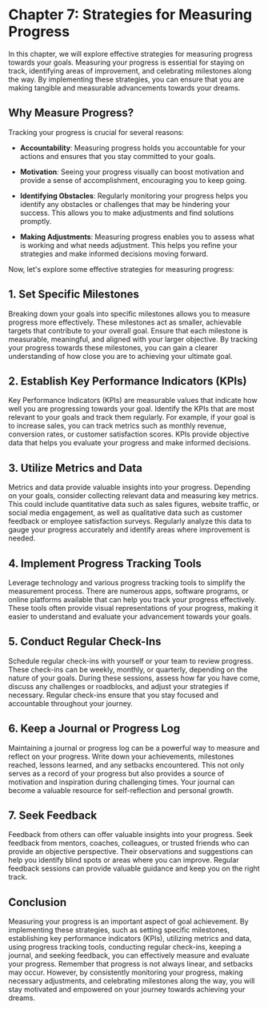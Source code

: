 Chapter 7: Strategies for Measuring Progress
============================================

In this chapter, we will explore effective strategies for measuring progress towards your goals. Measuring your progress is essential for staying on track, identifying areas of improvement, and celebrating milestones along the way. By implementing these strategies, you can ensure that you are making tangible and measurable advancements towards your dreams.

**Why Measure Progress?**
-------------------------

Tracking your progress is crucial for several reasons:

* **Accountability**: Measuring progress holds you accountable for your actions and ensures that you stay committed to your goals.

* **Motivation**: Seeing your progress visually can boost motivation and provide a sense of accomplishment, encouraging you to keep going.

* **Identifying Obstacles**: Regularly monitoring your progress helps you identify any obstacles or challenges that may be hindering your success. This allows you to make adjustments and find solutions promptly.

* **Making Adjustments**: Measuring progress enables you to assess what is working and what needs adjustment. This helps you refine your strategies and make informed decisions moving forward.

Now, let's explore some effective strategies for measuring progress:

**1. Set Specific Milestones**
------------------------------

Breaking down your goals into specific milestones allows you to measure progress more effectively. These milestones act as smaller, achievable targets that contribute to your overall goal. Ensure that each milestone is measurable, meaningful, and aligned with your larger objective. By tracking your progress towards these milestones, you can gain a clearer understanding of how close you are to achieving your ultimate goal.

**2. Establish Key Performance Indicators (KPIs)**
--------------------------------------------------

Key Performance Indicators (KPIs) are measurable values that indicate how well you are progressing towards your goal. Identify the KPIs that are most relevant to your goals and track them regularly. For example, if your goal is to increase sales, you can track metrics such as monthly revenue, conversion rates, or customer satisfaction scores. KPIs provide objective data that helps you evaluate your progress and make informed decisions.

**3. Utilize Metrics and Data**
-------------------------------

Metrics and data provide valuable insights into your progress. Depending on your goals, consider collecting relevant data and measuring key metrics. This could include quantitative data such as sales figures, website traffic, or social media engagement, as well as qualitative data such as customer feedback or employee satisfaction surveys. Regularly analyze this data to gauge your progress accurately and identify areas where improvement is needed.

**4. Implement Progress Tracking Tools**
----------------------------------------

Leverage technology and various progress tracking tools to simplify the measurement process. There are numerous apps, software programs, or online platforms available that can help you track your progress effectively. These tools often provide visual representations of your progress, making it easier to understand and evaluate your advancement towards your goals.

**5. Conduct Regular Check-Ins**
--------------------------------

Schedule regular check-ins with yourself or your team to review progress. These check-ins can be weekly, monthly, or quarterly, depending on the nature of your goals. During these sessions, assess how far you have come, discuss any challenges or roadblocks, and adjust your strategies if necessary. Regular check-ins ensure that you stay focused and accountable throughout your journey.

**6. Keep a Journal or Progress Log**
-------------------------------------

Maintaining a journal or progress log can be a powerful way to measure and reflect on your progress. Write down your achievements, milestones reached, lessons learned, and any setbacks encountered. This not only serves as a record of your progress but also provides a source of motivation and inspiration during challenging times. Your journal can become a valuable resource for self-reflection and personal growth.

**7. Seek Feedback**
--------------------

Feedback from others can offer valuable insights into your progress. Seek feedback from mentors, coaches, colleagues, or trusted friends who can provide an objective perspective. Their observations and suggestions can help you identify blind spots or areas where you can improve. Regular feedback sessions can provide valuable guidance and keep you on the right track.

Conclusion
----------

Measuring your progress is an important aspect of goal achievement. By implementing these strategies, such as setting specific milestones, establishing key performance indicators (KPIs), utilizing metrics and data, using progress tracking tools, conducting regular check-ins, keeping a journal, and seeking feedback, you can effectively measure and evaluate your progress. Remember that progress is not always linear, and setbacks may occur. However, by consistently monitoring your progress, making necessary adjustments, and celebrating milestones along the way, you will stay motivated and empowered on your journey towards achieving your dreams.
